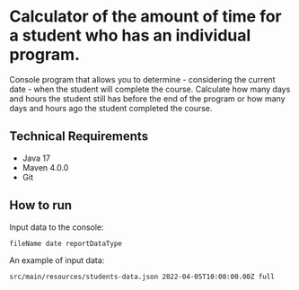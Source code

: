 # Calculator of the amount of time for a student who has an individual program.

Console program that allows you to determine - considering the current date - when the student will complete the course.
Calculate how many days and hours the student still has before the end of the program or how many days and hours ago
the student completed the course.

## Technical Requirements

* Java 17
* Maven 4.0.0
* Git

## How to run

Input data to the console:

`fileName date reportDataType`

An example of input data:

`src/main/resources/students-data.json 2022-04-05T10:00:00.00Z full`